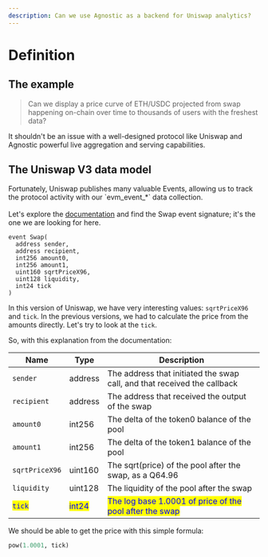 ```yaml
---
description: Can we use Agnostic as a backend for Uniswap analytics?
---
```


# Definition

## The example

> Can we display a price curve of ETH/USDC projected from swap happening on-chain over time to thousands of users with the freshest data?

It shouldn't be an issue with a well-designed protocol like Uniswap and Agnostic powerful live aggregation and serving capabilities.

## The Uniswap V3 data model

Fortunately, Uniswap publishes many valuable Events, allowing us to track the protocol activity with our \`evm\_event\_\*\` data collection.\
\
Let's explore the [documentation](https://docs.uniswap.org/contracts/v3/reference/core/interfaces/pool/IUniswapV3PoolEvents) and find the Swap event signature; it's the one we are looking for here.

```solidity
event Swap(
  address sender,
  address recipient,
  int256 amount0,
  int256 amount1,
  uint160 sqrtPriceX96,
  uint128 liquidity,
  int24 tick
)
```

In this version of Uniswap, we have very interesting values: `sqrtPriceX96` and `tick`. In the previous versions, we had to calculate the price from the amounts directly. Let's try to look at the `tick`.



So, with this explanation from the documentation:

| Name                                    | Type                                   | Description                                                                              |
| --------------------------------------- | -------------------------------------- | ---------------------------------------------------------------------------------------- |
| `sender`                                | address                                | The address that initiated the swap call, and that received the callback                 |
| `recipient`                             | address                                | The address that received the output of the swap                                         |
| `amount0`                               | int256                                 | The delta of the token0 balance of the pool                                              |
| `amount1`                               | int256                                 | The delta of the token1 balance of the pool                                              |
| `sqrtPriceX96`                          | uint160                                | The sqrt(price) of the pool after the swap, as a Q64.96                                  |
| `liquidity`                             | uint128                                | The liquidity of the pool after the swap                                                 |
| <mark style="color:blue;">`tick`</mark> | <mark style="color:blue;">int24</mark> | <mark style="color:blue;">The log base 1.0001 of price of the pool after the swap</mark> |

We should be able to get the price with this simple formula:

```sql
pow(1.0001, tick)
```





